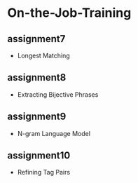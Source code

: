 # On-the-Job-Training

## assignment7
- Longest Matching

## assignment8
- Extracting Bijective Phrases

## assignment9
- N-gram Language Model

## assignment10
- Refining Tag Pairs
